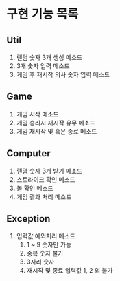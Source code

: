 # 구현 기능 목록

## Util
1. 랜덤 숫자 3개 생성 메소드
2. 3개 숫자 입력 메소드
3. 게임 후 재시작 의사 숫자 입력 메소드

## Game
1. 게임 시작 메소드
2. 게임 승리시 재시작 유무 메소드
3. 게임 재시작 및 혹은 종료 메소드

## Computer
1. 랜덤 숫자 3개 받기 메소드
2. 스트라이크 확인 메소드
3. 볼 확인 메소드
4. 게임 결과 처리 메소드

## Exception
1. 입력값 예외처리 메소드
    1. 1 ~ 9 숫자만 가능
    2. 중복 숫자 불가
    3. 3자리 숫자
    4. 재시작 및 종료 입력값 1, 2 외 불가